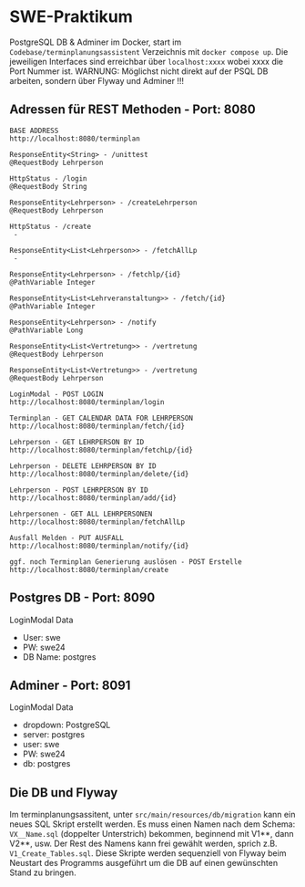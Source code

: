 # SWE-Praktikum

PostgreSQL DB & Adminer im Docker, start im `Codebase/terminplanungsassistent` Verzeichnis mit `docker compose up`. Die jeweiligen Interfaces sind erreichbar über `localhost:xxxx` wobei xxxx die Port Nummer ist. WARNUNG: Möglichst nicht direkt auf der PSQL DB arbeiten, sondern über Flyway und Adminer !!!

## Adressen für REST Methoden - Port: 8080

```
BASE ADDRESS
http://localhost:8080/terminplan

ResponseEntity<String> - /unittest
@RequestBody Lehrperson

HttpStatus - /login
@RequestBody String

ResponseEntity<Lehrperson> - /createLehrperson
@RequestBody Lehrperson

HttpStatus - /create
 -
 
ResponseEntity<List<Lehrperson>> - /fetchAllLp
 - 

ResponseEntity<Lehrperson> - /fetchlp/{id}
@PathVariable Integer

ResponseEntity<List<Lehrveranstaltung>> - /fetch/{id}
@PathVariable Integer

ResponseEntity<Lehrperson> - /notify
@PathVariable Long

ResponseEntity<List<Vertretung>> - /vertretung
@RequestBody Lehrperson

ResponseEntity<List<Vertretung>> - /vertretung
@RequestBody Lehrperson

LoginModal - POST LOGIN
http://localhost:8080/terminplan/login

Terminplan - GET CALENDAR DATA FOR LEHRPERSON
http://localhost:8080/terminplan/fetch/{id}

Lehrperson - GET LEHRPERSON BY ID
http://localhost:8080/terminplan/fetchLp/{id}

Lehrperson - DELETE LEHRPERSON BY ID
http://localhost:8080/terminplan/delete/{id}

Lehrperson - POST LEHRPERSON BY ID
http://localhost:8080/terminplan/add/{id}

Lehrpersonen - GET ALL LEHRPERSONEN
http://localhost:8080/terminplan/fetchAllLp

Ausfall Melden - PUT AUSFALL 
http://localhost:8080/terminplan/notify/{id}

ggf. noch Terminplan Generierung auslösen - POST Erstelle
http://localhost:8080/terminplan/create
```

## Postgres DB - Port: 8090

LoginModal Data

- User: swe
- PW: swe24
- DB Name: postgres

## Adminer - Port: 8091

LoginModal Data

- dropdown: PostgreSQL
- server: postgres
- user: swe
- PW: swe24
- db: postgres

## Die DB und Flyway

Im terminplanungsassitent, unter `src/main/resources/db/migration` kann ein neues SQL Skript erstellt werden. Es muss einen Namen nach dem Schema: `VX__Name.sql` (doppelter Unterstrich) bekommen, beginnend mit V1**, dann V2**, usw. Der Rest des Namens kann frei gewählt werden, sprich z.B. `V1_Create_Tables.sql`. Diese Skripte werden sequenziell von Flyway beim Neustart des Programms ausgeführt um die DB auf einen gewünschten Stand zu bringen.
